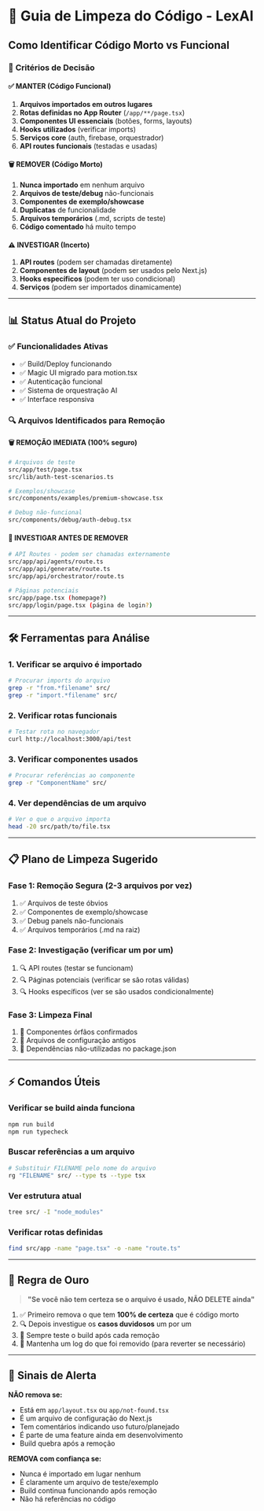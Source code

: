 # 🧹 Guia de Limpeza do Código - LexAI

## Como Identificar Código Morto vs Funcional

### 🎯 **Critérios de Decisão**

#### ✅ **MANTER** (Código Funcional)
1. **Arquivos importados em outros lugares**
2. **Rotas definidas no App Router** (`/app/**/page.tsx`)
3. **Componentes UI essenciais** (botões, forms, layouts)
4. **Hooks utilizados** (verificar imports)
5. **Serviços core** (auth, firebase, orquestrador)
6. **API routes funcionais** (testadas e usadas)

#### 🗑️ **REMOVER** (Código Morto)
1. **Nunca importado** em nenhum arquivo
2. **Arquivos de teste/debug** não-funcionais
3. **Componentes de exemplo/showcase**
4. **Duplicatas** de funcionalidade
5. **Arquivos temporários** (.md, scripts de teste)
6. **Código comentado** há muito tempo

#### ⚠️ **INVESTIGAR** (Incerto)
1. **API routes** (podem ser chamadas diretamente)
2. **Componentes de layout** (podem ser usados pelo Next.js)
3. **Hooks específicos** (podem ter uso condicional)
4. **Serviços** (podem ser importados dinamicamente)

---

## 📊 **Status Atual do Projeto**

### ✅ **Funcionalidades Ativas**
- ✅ Build/Deploy funcionando
- ✅ Magic UI migrado para motion.tsx
- ✅ Autenticação funcional
- ✅ Sistema de orquestração AI
- ✅ Interface responsiva

### 🔍 **Arquivos Identificados para Remoção**

#### 🗑️ **REMOÇÃO IMEDIATA** (100% seguro)
```bash
# Arquivos de teste
src/app/test/page.tsx
src/lib/auth-test-scenarios.ts

# Exemplos/showcase
src/components/examples/premium-showcase.tsx

# Debug não-funcional
src/components/debug/auth-debug.tsx
```

#### 🤔 **INVESTIGAR ANTES DE REMOVER**
```bash
# API Routes - podem ser chamadas externamente
src/app/api/agents/route.ts
src/app/api/generate/route.ts
src/app/api/orchestrator/route.ts

# Páginas potenciais
src/app/page.tsx (homepage?)
src/app/login/page.tsx (página de login?)
```

---

## 🛠️ **Ferramentas para Análise**

### 1. **Verificar se arquivo é importado**
```bash
# Procurar imports do arquivo
grep -r "from.*filename" src/
grep -r "import.*filename" src/
```

### 2. **Verificar rotas funcionais**
```bash
# Testar rota no navegador
curl http://localhost:3000/api/test
```

### 3. **Verificar componentes usados**
```bash
# Procurar referências ao componente
grep -r "ComponentName" src/
```

### 4. **Ver dependências de um arquivo**
```bash
# Ver o que o arquivo importa
head -20 src/path/to/file.tsx
```

---

## 📋 **Plano de Limpeza Sugerido**

### **Fase 1: Remoção Segura** (2-3 arquivos por vez)
1. ✅ Arquivos de teste óbvios
2. ✅ Componentes de exemplo/showcase  
3. ✅ Debug panels não-funcionais
4. ✅ Arquivos temporários (.md na raiz)

### **Fase 2: Investigação** (verificar um por um)
1. 🔍 API routes (testar se funcionam)
2. 🔍 Páginas potenciais (verificar se são rotas válidas)
3. 🔍 Hooks específicos (ver se são usados condicionalmente)

### **Fase 3: Limpeza Final**
1. 🧹 Componentes órfãos confirmados
2. 🧹 Arquivos de configuração antigos
3. 🧹 Dependências não-utilizadas no package.json

---

## ⚡ **Comandos Úteis**

### **Verificar se build ainda funciona**
```bash
npm run build
npm run typecheck
```

### **Buscar referências a um arquivo**
```bash
# Substituir FILENAME pelo nome do arquivo
rg "FILENAME" src/ --type ts --type tsx
```

### **Ver estrutura atual**
```bash
tree src/ -I "node_modules"
```

### **Verificar rotas definidas**
```bash
find src/app -name "page.tsx" -o -name "route.ts"
```

---

## 🎯 **Regra de Ouro**

> **"Se você não tem certeza se o arquivo é usado, NÃO DELETE ainda"**

1. ✅ Primeiro remova o que tem **100% de certeza** que é código morto
2. 🔍 Depois investigue os **casos duvidosos** um por um  
3. 🧪 Sempre teste o build após cada remoção
4. 📝 Mantenha um log do que foi removido (para reverter se necessário)

---

## 🚨 **Sinais de Alerta**

**NÃO remova se:**
- Está em `app/layout.tsx` ou `app/not-found.tsx`
- É um arquivo de configuração do Next.js
- Tem comentários indicando uso futuro/planejado
- É parte de uma feature ainda em desenvolvimento
- Build quebra após a remoção

**REMOVA com confiança se:**
- Nunca é importado em lugar nenhum
- É claramente um arquivo de teste/exemplo
- Build continua funcionando após remoção
- Não há referências no código